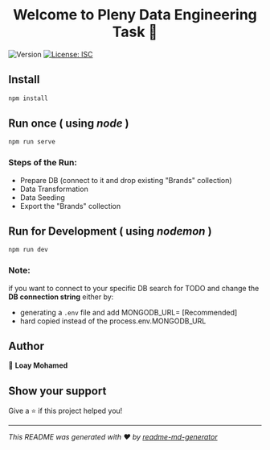 <h1 align="center">Welcome to Pleny Data Engineering Task 👋</h1>
<p>
  <img alt="Version" src="https://img.shields.io/badge/version-1.0.0-blue.svg?cacheSeconds=2592000" />
  <a href="#" target="_blank">
    <img alt="License: ISC" src="https://img.shields.io/badge/License-ISC-yellow.svg" />
  </a>
</p>

## Install

```sh
npm install
```

## Run once ( using *node* )

```sh
npm run serve
```

### Steps of the Run:
* Prepare DB (connect to it and drop existing "Brands" collection)
* Data Transformation
* Data Seeding
* Export the "Brands" collection


## Run for Development ( using *nodemon* )

```sh
npm run dev
```
### Note:
 if you want to connect to your specific DB search for TODO and change the **DB connection string** either by:
 - generating a `.env` file and add MONGODB_URL=<your url here> [Recommended]
 - hard copied instead of the process.env.MONGODB_URL

## Author

👤 **Loay Mohamed**


## Show your support

Give a ⭐️ if this project helped you!

***
_This README was generated with ❤️ by [readme-md-generator](https://github.com/kefranabg/readme-md-generator)_
